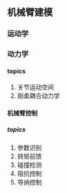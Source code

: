 ## 机械臂建模
### 运动学

### 动力学

#### topics
1. 关节运动空间
2. 刚柔耦合动力学



#### 机械臂控制

##### topics
1.  参数识别
2.  转矩前馈
3.  碰撞检测
4.  阻抗控制
5.  导纳控制